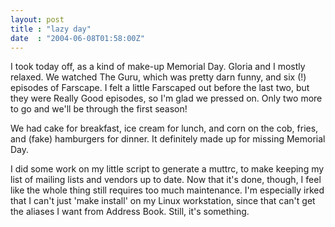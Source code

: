```yaml
---
layout: post
title : "lazy day"
date  : "2004-06-08T01:58:00Z"
---
```

I took today off, as a kind of make-up Memorial Day.  Gloria and I mostly relaxed.  We watched The Guru, which was pretty darn funny, and six (!) episodes of Farscape.  I felt a little Farscaped out before the last two, but they were Really Good episodes, so I'm glad we pressed on.  Only two more to go and we'll be through the first season!

We had cake for breakfast, ice cream for lunch, and corn on the cob, fries, and (fake) hamburgers for dinner.  It definitely made up for missing Memorial Day.

I did some work on my little script to generate a muttrc, to make keeping my list of mailing lists and vendors up to date.  Now that it's done, though, I feel like the whole thing still requires too much maintenance.  I'm especially irked that I can't just 'make install' on my Linux workstation, since that can't get the aliases I want from Address Book.  Still, it's something.

